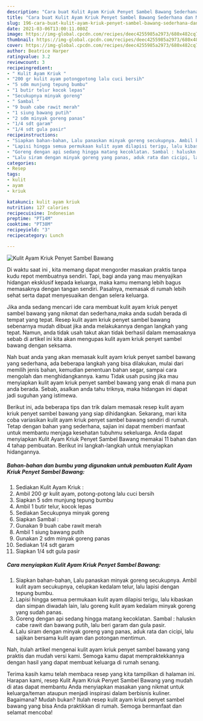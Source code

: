 ```yaml
---
description: "Cara buat Kulit Ayam Kriuk Penyet Sambel Bawang Sederhana dan Mudah Dibuat"
title: "Cara buat Kulit Ayam Kriuk Penyet Sambel Bawang Sederhana dan Mudah Dibuat"
slug: 196-cara-buat-kulit-ayam-kriuk-penyet-sambel-bawang-sederhana-dan-mudah-dibuat
date: 2021-03-06T13:00:11.080Z
image: https://img-global.cpcdn.com/recipes/deec4255985a2973/680x482cq70/kulit-ayam-kriuk-penyet-sambel-bawang-foto-resep-utama.jpg
thumbnail: https://img-global.cpcdn.com/recipes/deec4255985a2973/680x482cq70/kulit-ayam-kriuk-penyet-sambel-bawang-foto-resep-utama.jpg
cover: https://img-global.cpcdn.com/recipes/deec4255985a2973/680x482cq70/kulit-ayam-kriuk-penyet-sambel-bawang-foto-resep-utama.jpg
author: Beatrice Harper
ratingvalue: 3.2
reviewcount: 3
recipeingredient:
- " Kulit Ayam Kriuk "
- "200 gr kulit ayam potongpotong lalu cuci bersih"
- "5 sdm munjung tepung bumbu"
- "1 butir telur kocok lepas"
- "Secukupnya minyak goreng"
- " Sambal "
- "9 buah cabe rawit merah"
- "1 siung bawang putih"
- "2 sdm minyak goreng panas"
- "1/4 sdt garam"
- "1/4 sdt gula pasir"
recipeinstructions:
- "Siapkan bahan-bahan, Lalu panaskan minyak goreng secukupnya. Ambil kulit ayam secukupnya, celupkan kedalam telur, lalu lapisi dengan tepung bumbu."
- "Lapisi hingga semua permukaan kulit ayam dilapisi terigu, lalu kibaskan dan simpan diwadah lain, lalu goreng kulit ayam kedalam minyak goreng yang sudah panas."
- "Goreng dengan api sedang hingga matang kecoklatan. Sambal : haluskn cabe rawit dan bawang putih, lalu beri garam dan gula pasir."
- "Lalu siram dengan minyak goreng yang panas, aduk rata dan cicipi, lalu sajikan bersama kulit ayam dan potongan mentimun."
categories:
- Resep
tags:
- kulit
- ayam
- kriuk

katakunci: kulit ayam kriuk 
nutrition: 127 calories
recipecuisine: Indonesian
preptime: "PT14M"
cooktime: "PT38M"
recipeyield: "3"
recipecategory: Lunch

---
```



![Kulit Ayam Kriuk Penyet Sambel Bawang](https://img-global.cpcdn.com/recipes/deec4255985a2973/680x482cq70/kulit-ayam-kriuk-penyet-sambel-bawang-foto-resep-utama.jpg)

Di waktu  saat ini , kita memang dapat mengorder masakan praktis tanpa kudu repot membuatnya sendiri. Tapi, bagi anda yang mau menyajikan hidangan eksklusif kepada keluarga, maka kamu memang lebih bagus memasaknya dengan tangan sendiri. Pasalnya, memasak di rumah lebih sehat serta dapat menyesuaikan dengan selera keluarga.

Jika anda sedang mencari ide cara membuat kulit ayam kriuk penyet sambel bawang yang nikmat dan sederhana,maka anda sudah berada di tempat yang tepat. Resep kulit ayam kriuk penyet sambel bawang  sebenarnya mudah dibuat jika anda melakukannya dengan langkah yang tepat. Namun, anda tidak usah takut akan tidak berhasil dalam memasaknya 
sebab di artikel ini kita akan mengupas kulit ayam kriuk penyet sambel bawang dengan seksama.  



Nah buat anda yang akan memasak kulit ayam kriuk penyet sambel bawang yang sederhana, ada beberapa langkah yang bisa dilakukan, mulai dari memilih jenis bahan, kemudian penentuan bahan segar, sampai cara mengolah dan menghidangkannya. kamu Tidak usah pusing jika mau menyiapkan kulit ayam kriuk penyet sambel bawang yang enak di mana pun anda berada. Sebab, asalkan anda  tahu triknya, maka hidangan ini dapat jadi suguhan yang istimewa.

Berikut ini, ada beberapa tips dan trik dalam memasak resep kulit ayam kriuk penyet sambel bawang yang siap dihidangkan. Sekarang, mari kita coba variasikan kulit ayam kriuk penyet sambel bawang sendiri di rumah. Tetap dengan bahan yang sederhana, sajian ini dapat memberi manfaat untuk membantu menjaga kesehatan tubuhmu sekeluarga. Anda dapat menyiapkan Kulit Ayam Kriuk Penyet Sambel Bawang memakai 11 bahan dan 4 tahap pembuatan. Berikut ini langkah-langkah untuk menyiapkan hidangannya.

<!--inarticleads1-->

##### Bahan-bahan dan bumbu yang digunakan untuk pembuatan Kulit Ayam Kriuk Penyet Sambel Bawang:

1. Sediakan  Kulit Ayam Kriuk :
1. Ambil 200 gr kulit ayam, potong-potong lalu cuci bersih
1. Siapkan 5 sdm munjung tepung bumbu
1. Ambil 1 butir telur, kocok lepas
1. Sediakan Secukupnya minyak goreng
1. Siapkan  Sambal :
1. Gunakan 9 buah cabe rawit merah
1. Ambil 1 siung bawang putih
1. Gunakan 2 sdm minyak goreng panas
1. Sediakan 1/4 sdt garam
1. Siapkan 1/4 sdt gula pasir




<!--inarticleads2-->

##### Cara menyiapkan Kulit Ayam Kriuk Penyet Sambel Bawang:

1. Siapkan bahan-bahan, Lalu panaskan minyak goreng secukupnya. Ambil kulit ayam secukupnya, celupkan kedalam telur, lalu lapisi dengan tepung bumbu.
1. Lapisi hingga semua permukaan kulit ayam dilapisi terigu, lalu kibaskan dan simpan diwadah lain, lalu goreng kulit ayam kedalam minyak goreng yang sudah panas.
1. Goreng dengan api sedang hingga matang kecoklatan. Sambal : haluskn cabe rawit dan bawang putih, lalu beri garam dan gula pasir.
1. Lalu siram dengan minyak goreng yang panas, aduk rata dan cicipi, lalu sajikan bersama kulit ayam dan potongan mentimun.




Nah, itulah artikel mengenai  kulit ayam kriuk penyet sambel bawang  yang praktis dan mudah versi kami. Semoga kamu dapat mempraktekkannya dengan hasil yang dapat membuat keluarga di rumah senang. 

Terima kasih kamu telah membaca resep yang kita tampilkan di halaman ini. Harapan kami, resep  Kulit Ayam Kriuk Penyet Sambel Bawang yang mudah di atas dapat membantu Anda menyiapkan masakan yang nikmat untuk keluarga/teman ataupun menjadi inspirasi dalam berbisnis kuliner. Bagaimana? Mudah bukan? Itulah resep kulit ayam kriuk penyet sambel bawang yang bisa Anda praktikkan di rumah. Semoga bermanfaat dan selamat mencoba!

